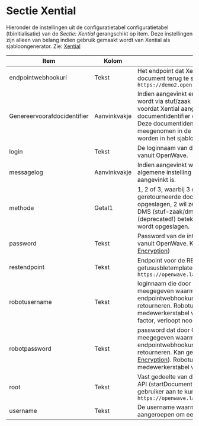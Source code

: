 # Sectie Xential

Hieronder de instellingen uit de configuratietabel configuratietabel (tbinitialisatie) van de _Sectie: Xential_ gerangschikt op item. Deze instellingen zijn alleen van belang indien gebruik gemaakt wordt van Xential als sjabloongenerator. Zie: [Xential](../../probleemoplossing/programmablokken/xential.md)

| Item                        | Kolom        | Omschrijving                                                            |
|-----------------------------|--------------|-------------------------------------------------------------------------|
| endpointwebhookurl          | Tekst        | Het endpoint dat Xential moet gebruiken om het samengestelde document terug te sturen naar OpenWave bijv. `https://demo2.open-wave.nl:4444/api/xential/index.php` |
| Genereervoorafdocidentifier | Aanvinkvakje | Indien aangevinkt en methode = 2 (dus gegenereerde document wordt via stuf/zaak in DMS opgeslagen) dan zal OpenWave voordat Xential aangeroepen wordt, bij het DMS een documentidentifier opvragen (genereerDocumentidentificatie). Deze documentidentifier wordt in de xml met merge data meegenomen in de tag `<docidentifier>` zodat deze gebruikt kan worden in het sjabloon. |
| login                       | Tekst        | De loginnaam van de integratie-gebruiker voor de API-aanroepen vanuit OpenWave. |
| messagelog                  | Aanvinkvakje | Indien aangevinkt worden de berichten naar Xential gelogd mits de algemene instelling _Sectie: OWB en Item: MessageLog_ ook aangevinkt is. |
| methode                     | Getal1       | 1, 2 of 3, waarbij 3 deprecated is. 1 wil zeggen dat het geretourneerde document door OpenWave op de fileserver wordt opgeslagen, 2 wil zeggen dat het geretourneerde document in het DMS (stuf-zaak/dms) door OpenWave wordt opgeslagen. 3 (deprecated!) betekent dat het document door Xential in het DMS wordt opgeslagen. |
| password                    | Tekst        | Password van de integratie-gebruiker voor de API-aanroepen vanuit OpenWave. Kan gecrypt worden opgeslagen (zie [Sectie Encryption](sectie_encryption.md)) |
| restendpoint                | Tekst        | Endpoint voor de REST aanroepen vanuit OpenWave (impersonate, getususbletemplates createticket, logout) bijv. `https://openwave.labs.xential.nl/xential/modpages/next.oas/api` |
| robotusername               | Tekst        | loginnaam die door OpenWave bij de getTicket-aanroep wordt meegegeven waarmee Xential zich kan identificeren op het endpointwebhookurl om het samengestelde document te retourneren. Robotusername en robotpassword moeten ook in de medewerkerstabel van OpenWave zijn opgeslagen (zonder 2 factor, verloopt nooit, geen loginverklaring). |
| robotpassword               | Tekst        | password dat door OpenWave bij de getTicket-aanroep wordt meegegeven waarmee Xential zich kan identificeren op het endpointwebhookurl om het samengestelde document te retourneren. Kan gecrypt worden opgeslagen (zie [Sectie Encryption](sectie_encryption.md)). Robotusername en robotpassword moeten ook in de medewerkerstabel van OpenWave zijn opgeslagen. |
| root                        | Tekst        | Vast gedeelte van de URL waaraan de respons van de getTicket-API (startDocumentUrl) aan vast wordt geplakt om Xential als gebruiker aan te kunnen roepen met het gekozen sjabloon bijv. `https://openwave.labs.xential.nl>` |
| username                    | Tekst        | De username waarmee de impersonate-API moet worden aangeroepen om een sessie-id te verkrijgen. |
